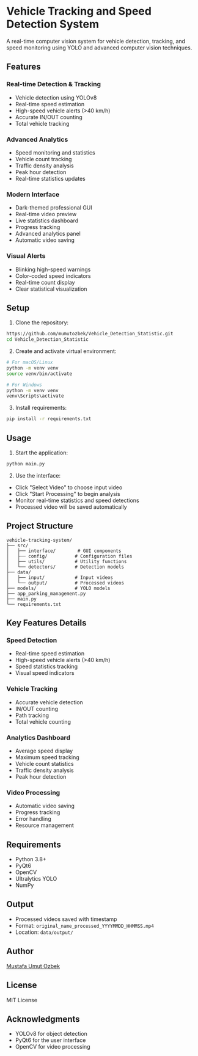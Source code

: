# Vehicle Tracking and Speed Detection System

A real-time computer vision system for vehicle detection, tracking, and speed monitoring using YOLO and advanced computer vision techniques.

## Features

### Real-time Detection & Tracking
- Vehicle detection using YOLOv8
- Real-time speed estimation
- High-speed vehicle alerts (>40 km/h)
- Accurate IN/OUT counting
- Total vehicle tracking

### Advanced Analytics
- Speed monitoring and statistics
- Vehicle count tracking
- Traffic density analysis
- Peak hour detection
- Real-time statistics updates

### Modern Interface
- Dark-themed professional GUI
- Real-time video preview
- Live statistics dashboard
- Progress tracking
- Advanced analytics panel
- Automatic video saving

### Visual Alerts
- Blinking high-speed warnings
- Color-coded speed indicators
- Real-time count display
- Clear statistical visualization

## Setup

1. Clone the repository:
```bash
https://github.com/mumutozbek/Vehicle_Detection_Statistic.git
cd Vehicle_Detection_Statistic
```

2. Create and activate virtual environment:
```bash
# For macOS/Linux
python -m venv venv
source venv/bin/activate

# For Windows
python -m venv venv
venv\Scripts\activate
```

3. Install requirements:
```bash
pip install -r requirements.txt
```

## Usage

1. Start the application:
```bash
python main.py
```

2. Use the interface:
- Click "Select Video" to choose input video
- Click "Start Processing" to begin analysis
- Monitor real-time statistics and speed detections
- Processed video will be saved automatically

## Project Structure
```
vehicle-tracking-system/
├── src/
│   ├── interface/        # GUI components
│   ├── config/          # Configuration files
│   ├── utils/           # Utility functions
│   └── detectors/       # Detection models
├── data/
│   ├── input/           # Input videos
│   └── output/          # Processed videos
├── models/              # YOLO models
├── app_parking_management.py
├── main.py
└── requirements.txt
```

## Key Features Details

### Speed Detection
- Real-time speed estimation
- High-speed vehicle alerts (>40 km/h)
- Speed statistics tracking
- Visual speed indicators

### Vehicle Tracking
- Accurate vehicle detection
- IN/OUT counting
- Path tracking
- Total vehicle counting

### Analytics Dashboard
- Average speed display
- Maximum speed tracking
- Vehicle count statistics
- Traffic density analysis
- Peak hour detection

### Video Processing
- Automatic video saving
- Progress tracking
- Error handling
- Resource management

## Requirements
- Python 3.8+
- PyQt6
- OpenCV
- Ultralytics YOLO
- NumPy

## Output
- Processed videos saved with timestamp
- Format: `original_name_processed_YYYYMMDD_HHMMSS.mp4`
- Location: `data/output/`

## Author
[Mustafa Umut Ozbek](https://github.com/mumutozbek)

## License
MIT License

## Acknowledgments
- YOLOv8 for object detection
- PyQt6 for the user interface
- OpenCV for video processing

